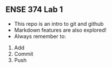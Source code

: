 ## ENSE 374 Lab 1

- This repo is an intro to git and github
- Markdown features are also explored!
- Always remember to:

1. Add
1. Commit
1. Push